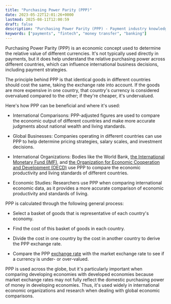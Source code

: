 ```yaml
---
title: "Purchasing Power Parity (PPP)"
date: 2023-05-22T12:01:26+0000
lastmod: 2025-08-11T12:00:59
draft: false
description: "Purchasing Power Parity (PPP) - Payment industry knowledge and insights"
keywords: ["payments", "fintech", "money transfer", "banking"]
---
```


Purchasing Power Parity (PPP) is an economic concept used to determine the relative value of different currencies. It's not typically used directly in payments, but it does help understand the relative purchasing power across different countries, which can influence international business decisions, including payment strategies.

The principle behind PPP is that identical goods in different countries should cost the same, taking the exchange rate into account. If the goods are more expensive in one country, that country's currency is considered overvalued compared to the other; if they're cheaper, it's undervalued.

Here's how PPP can be beneficial and where it's used:

- International Comparisons: PPP-adjusted figures are used to compare the economic output of different countries and make more accurate judgments about national wealth and living standards.

- Global Businesses: Companies operating in different countries can use PPP to help determine pricing strategies, salary scales, and investment decisions.

- International Organizations: Bodies like the World Bank, [the International Monetary Fund (IMF)](https://faisalkhanllc.xyz/resources/payments-wiki/i/international-monetary-fund-imf/), and [the Organization for Economic Cooperation and Development (OECD)](https://faisalkhanllc.xyz/resources/payments-wiki/o/organisation-for-economic-co-operation-and-development-oecd/) use PPP to compare the economic productivity and living standards of different countries.

- Economic Studies: Researchers use PPP when comparing international economic data, as it provides a more accurate comparison of economic productivity and standards of living.

PPP is calculated through the following general process:

- Select a basket of goods that is representative of each country's economy.

- Find the cost of this basket of goods in each country.

- Divide the cost in one country by the cost in another country to derive the PPP exchange rate.

- Compare the PPP [exchange rate](https://faisalkhanllc.xyz/resources/payments-wiki/e/exchange-rate/) with the market exchange rate to see if a currency is under- or over-valued.

PPP is used across the globe, but it's particularly important when comparing developing economies with developed economies because market exchange rates may not fully reflect the domestic purchasing power of money in developing economies. Thus, it's used widely in international economic organizations and research when dealing with global economic comparisons.